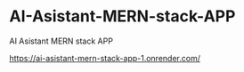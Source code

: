 # AI-Asistant-MERN-stack-APP
AI Asistant MERN stack APP

https://ai-asistant-mern-stack-app-1.onrender.com/
